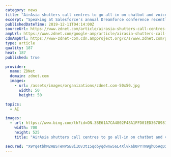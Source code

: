 ```yaml
---
category: news
title: "AirAsia shutters call centres to go all-in on chatbot and voice AI"
excerpt: "Speaking at Salesforce's annual Dreamforce conference recently, Geneave said the future of customer experience is messaging and voice-based artificial intelligence (AI). In preparing for this future, AirAsia has gone all-in with its chatbot, Ava. \"We're so proud of Ava … she's done some amazing work for our guests,\" he said. \"We weren't the ..."
publishedDateTime: 2019-12-11T04:14:00Z
sourceUrl: https://www.zdnet.com/article/airasia-shutters-call-centres-to-go-all-in-on-chatbot-and-voice-ai/
ampUrl: https://www.zdnet.com/google-amp/article/airasia-shutters-call-centres-to-go-all-in-on-chatbot-and-voice-ai/
cdnAmpUrl: https://www-zdnet-com.cdn.ampproject.org/c/s/www.zdnet.com/google-amp/article/airasia-shutters-call-centres-to-go-all-in-on-chatbot-and-voice-ai/
type: article
quality: 187
heat: 187
published: true

provider:
  name: ZDNet
  domain: zdnet.com
  images:
    - url: /assets/images/organizations/zdnet.com-50x50.jpg
      width: 50
      height: 50

topics:
  - AI

images:
  - url: https://www.bing.com/th?id=ON.3BE61A7CA4802F48A1FFD01ED3678981
    width: 700
    height: 525
    title: "AirAsia shutters call centres to go all-in on chatbot and voice AI"

secured: "X9YqetbhM2ABSTeNPSE8iIOv3t15qobyqdwnw56L4Xlvkab0PYTN9ghO5AqDzA53qP0xKPR5ktcdDDubRM6DMqz3gfyJiKANm2Z47AMZoCf/Gbkb/5hYFYiGF9Tjs08C9ybQbP9NVAYaRvs438TRVly2HWl8l8sh04fol3owjPZ5R6dCSeg5DHhOKunRIb+9Xj7syiTW0Z3zS+MZaTjY+qgM4hjXOMEnvHO+qX+NCxcfY13/8+OwFY/tedBQ+EnFnfPlPGh5Ba0kgL0VpIozW/Gq65fFWQpSlnW0Xv07Utc=;NMrwK8FqtQu/kQmofDiTGQ=="
---
```


